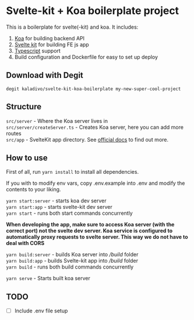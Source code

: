 # Svelte-kit + Koa boilerplate project

This is a boilerplate for svelte(-kit) and koa. It includes:

1. [Koa](https://koajs.com) for building backend API
2. [Svelte kit](https://github.com/sveltejs/kit) for building FE js app
3. [Typescript](http://typescriptlang.org) support
4. Build configuration and Dockerfile for easy to set up deploy

## Download with Degit

`degit kaladivo/svelte-kit-koa-boilerplate my-new-super-cool-project`

## Structure

`src/server` - Where the Koa server lives in  
`src/server/createServer.ts` - Creates Koa server, here you can add more routes  
`src/app` - SvelteKit app directory. See [official docs](https://github.com/sveltejs/kit`) to find out more.

## How to use

First of all, run `yarn install` to install all dependencies.

If you with to modify env vars, copy .env.example into .env and modify the contents to your liking.

`yarn start:server` - starts koa dev server  
`yarn start:app` - starts svelte-kit dev server  
`yarn start` - runs both start commands concurrently

**When developing the app, make sure to access Koa server (with the correct port) not the svelte dev server. Koa service
is configured to automatically proxy requests to svelte server. This way we do not have to deal with CORS**

`yarn build:server` - builds Koa server into _/build_ folder  
`yarn build:app` - builds Svelte-kit app into _/build_ folder   
`yarn build` - runs both build commands concurrently

`yarn serve` - Starts built koa server

## TODO

- [ ] Include .env file setup
